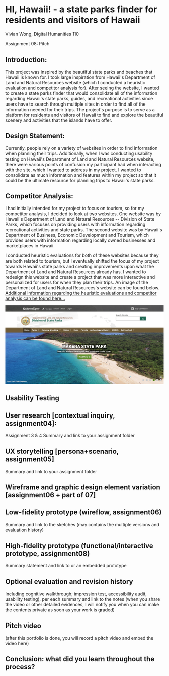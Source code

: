 # HI, Hawaii! - a state parks finder for residents and visitors of Hawaii

Vivian Wong, Digital Humanities 110

Assignment 08: Pitch

## Introduction:

This project was inspired by the beautiful state parks and beaches that Hawaii is known for. I took large inspiration from Hawaii's Department of Land and Natural Resources website (which I conducted a heuristic evaluation and competitor analysis for). After seeing the website, I wanted to create a state parks finder that would consolidate all of the information regarding Hawaii's state parks, guides, and recreational activities since users have to search through multiple sites in order to find all of the information needed for their trips. The project's purpose is to serve as a platform for residents and visitors of Hawaii to find and explore the beautiful scenery and activities that the islands have to offer.


## Design Statement: 
Currently, people rely on a variety of websites in order to find information when planning their trips. Additionally, when I was conducting usability testing on Hawaii's Department of Land and Natural Resources website, there were various points of confusion my participant had when interacting with the site, which I wanted to address in my project. I wanted to consolidate as much information and features within my project so that it could be the ultimate resource for planning trips to Hawaii's state parks.

## Competitor Analysis:
I had initially intended for my project to focus on tourism, so for my competitor analysis, I decided to look at two websites. One website was by Hawaii's Department of Land and Natural Resources -- Division of State Parks, which focuses on providing users with information regarding recreational activities and state parks. The second website was by Hawaii's Department of Business, Economic Development and Tourism, which provides users with information regarding locally owned businesses and marketplaces in Hawaii. 

I conducted heuristic evaluations for both of these websites because they are both related to tourism, but I eventually shifted the focus of my project towards Hawaii's state parks and creating improvements upon what the Department of Land and Natural Resources already has. I wanted to redesign this website and create a project that was more interactive and personalized for users for when they plan their trips. An image of the Department of Land and Natural Resources's website can be found below. [Additional information regarding the heuristic evaluations and competitor analysis can be found here...](https://github.com/vivianwong19/DH110-2021F/tree/main/assignment01)

![department of land and natural resources website](DeptLandNaturalResources.png)

## Usability Testing

## User research [contextual inquiry, assignment04]:
Assignment 3 & 4
Summary and link to your assignment folder

## UX storytelling [persona+scenario, assignment05]
Summary and link to your assignment folder

## Wireframe and graphic design element variation [assignment06 + part of 07]

## Low-fidelity prototype (wireflow, assignment06)
Summary and link to the sketches (may contains the multiple versions and evaluation history)

## High-fidelity prototype (functional/interactive prototype, assignment08)
Summary statement and link to or an embedded prototype

## Optional evaluation and revision history 
Including cognitive walkthrough; impression test, accessibility audit, usability testing), per each summary and link to the notes (when you share the video or other detailed evidences, I will notify you when you can make the contents private as soon as your work is graded)

## Pitch video 
(after this portfolio is done, you will record a pitch video and embed the video here)

## Conclusion: what did you learn throughout the process?
